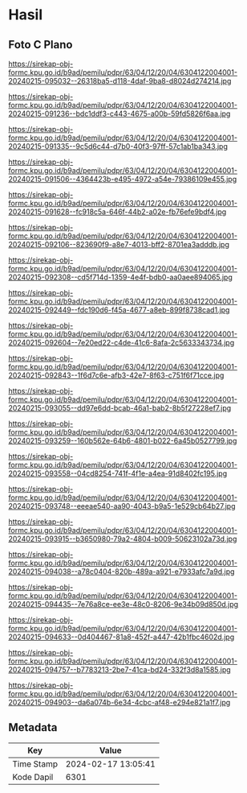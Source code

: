 # Hasil

## Foto C Plano

https://sirekap-obj-formc.kpu.go.id/b9ad/pemilu/pdpr/63/04/12/20/04/6304122004001-20240215-095032--26318ba5-d118-4daf-9ba8-d8024d274214.jpg

https://sirekap-obj-formc.kpu.go.id/b9ad/pemilu/pdpr/63/04/12/20/04/6304122004001-20240215-091236--bdc1ddf3-c443-4675-a00b-59fd5826f6aa.jpg

https://sirekap-obj-formc.kpu.go.id/b9ad/pemilu/pdpr/63/04/12/20/04/6304122004001-20240215-091335--9c5d6c44-d7b0-40f3-97ff-57c1ab1ba343.jpg

https://sirekap-obj-formc.kpu.go.id/b9ad/pemilu/pdpr/63/04/12/20/04/6304122004001-20240215-091506--4364423b-e495-4972-a54e-79386109e455.jpg

https://sirekap-obj-formc.kpu.go.id/b9ad/pemilu/pdpr/63/04/12/20/04/6304122004001-20240215-091628--fc918c5a-646f-44b2-a02e-fb76efe9bdf4.jpg

https://sirekap-obj-formc.kpu.go.id/b9ad/pemilu/pdpr/63/04/12/20/04/6304122004001-20240215-092106--823690f9-a8e7-4013-bff2-8701ea3adddb.jpg

https://sirekap-obj-formc.kpu.go.id/b9ad/pemilu/pdpr/63/04/12/20/04/6304122004001-20240215-092308--cd5f714d-1359-4e4f-bdb0-aa0aee894065.jpg

https://sirekap-obj-formc.kpu.go.id/b9ad/pemilu/pdpr/63/04/12/20/04/6304122004001-20240215-092449--fdc190d6-f45a-4677-a8eb-899f8738cad1.jpg

https://sirekap-obj-formc.kpu.go.id/b9ad/pemilu/pdpr/63/04/12/20/04/6304122004001-20240215-092604--7e20ed22-c4de-41c6-8afa-2c5633343734.jpg

https://sirekap-obj-formc.kpu.go.id/b9ad/pemilu/pdpr/63/04/12/20/04/6304122004001-20240215-092843--1f6d7c6e-afb3-42e7-8f63-c751f6f71cce.jpg

https://sirekap-obj-formc.kpu.go.id/b9ad/pemilu/pdpr/63/04/12/20/04/6304122004001-20240215-093055--dd97e6dd-bcab-46a1-bab2-8b5f27228ef7.jpg

https://sirekap-obj-formc.kpu.go.id/b9ad/pemilu/pdpr/63/04/12/20/04/6304122004001-20240215-093259--160b562e-64b6-4801-b022-6a45b0527799.jpg

https://sirekap-obj-formc.kpu.go.id/b9ad/pemilu/pdpr/63/04/12/20/04/6304122004001-20240215-093558--04cd8254-741f-4f1e-a4ea-91d8402fc195.jpg

https://sirekap-obj-formc.kpu.go.id/b9ad/pemilu/pdpr/63/04/12/20/04/6304122004001-20240215-093748--eeeae540-aa90-4043-b9a5-1e529cb64b27.jpg

https://sirekap-obj-formc.kpu.go.id/b9ad/pemilu/pdpr/63/04/12/20/04/6304122004001-20240215-093915--b3650980-79a2-4804-b009-50623102a73d.jpg

https://sirekap-obj-formc.kpu.go.id/b9ad/pemilu/pdpr/63/04/12/20/04/6304122004001-20240215-094038--a78c0404-820b-489a-a921-e7933afc7a9d.jpg

https://sirekap-obj-formc.kpu.go.id/b9ad/pemilu/pdpr/63/04/12/20/04/6304122004001-20240215-094435--7e76a8ce-ee3e-48c0-8206-9e34b09d850d.jpg

https://sirekap-obj-formc.kpu.go.id/b9ad/pemilu/pdpr/63/04/12/20/04/6304122004001-20240215-094633--0d404467-81a8-452f-a447-42b1fbc4602d.jpg

https://sirekap-obj-formc.kpu.go.id/b9ad/pemilu/pdpr/63/04/12/20/04/6304122004001-20240215-094757--b7783213-2be7-41ca-bd24-332f3d8a1585.jpg

https://sirekap-obj-formc.kpu.go.id/b9ad/pemilu/pdpr/63/04/12/20/04/6304122004001-20240215-094903--da6a074b-6e34-4cbc-af48-e294e821a1f7.jpg


## Metadata

| Key        | Value               |
| ---------- | ------------------- |
| Time Stamp | 2024-02-17 13:05:41 |
| Kode Dapil | 6301                |



